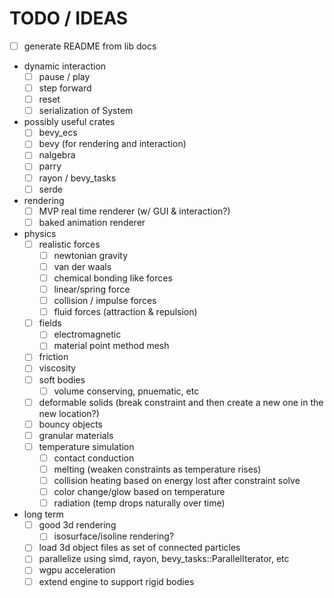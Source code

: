 # TODO / IDEAS

- [ ] generate README from lib docs

- dynamic interaction
  - [ ] pause / play
  - [ ] step forward
  - [ ] reset
  - [ ] serialization of System

- possibly useful crates
  - [ ] bevy_ecs
  - [ ] bevy (for rendering and interaction)
  - [ ] nalgebra
  - [ ] parry
  - [ ] rayon / bevy_tasks
  - [ ] serde

- rendering
  - [ ] MVP real time renderer (w/ GUI & interaction?)
  - [ ] baked animation renderer

- physics
  - [ ] realistic forces
    - [ ] newtonian gravity
    - [ ] van der waals
    - [ ] chemical bonding like forces
    - [ ] linear/spring force
    - [ ] collision / impulse forces
    - [ ] fluid forces (attraction & repulsion)
  - [ ] fields
    - [ ] electromagnetic
    - [ ] material point method mesh
  - [ ] friction
  - [ ] viscosity
  - [ ] soft bodies
    - [ ] volume conserving, pnuematic, etc
  - [ ] deformable solids (break constraint and then create a new one in the new location?)
  - [ ] bouncy objects
  - [ ] granular materials
  - [ ] temperature simulation
    - [ ] contact conduction
    - [ ] melting (weaken constraints as temperature rises)
    - [ ] collision heating based on energy lost after constraint solve
    - [ ] color change/glow based on temperature
    - [ ] radiation (temp drops naturally over time)

- long term
  - [ ] good 3d rendering
    - [ ] isosurface/isoline rendering?
  - [ ] load 3d object files as set of connected particles
  - [ ] parallelize using simd, rayon, bevy_tasks::ParallelIterator, etc
  - [ ] wgpu acceleration
  - [ ] extend engine to support rigid bodies